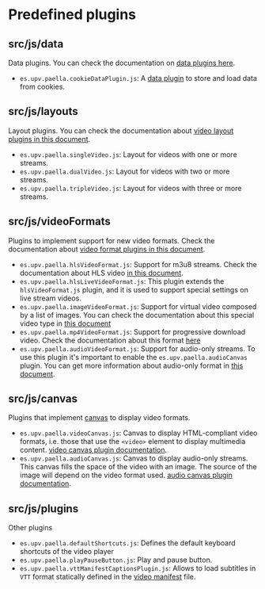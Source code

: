 # Predefined plugins

## src/js/data

Data plugins. You can check the documentation on [data plugins here](data_plugins.md).

- `es.upv.paella.cookieDataPlugin.js`: A [data plugin](data_plugin.md) to store and load data from cookies.

## src/js/layouts

Layout plugins. You can check the documentation about [video layout plugins in this document](video_layout.md).

- `es.upv.paella.singleVideo.js`: Layout for videos with one or more streams.
- `es.upv.paella.dualVideo.js`: Layout for videos with two or more streams.
- `es.upv.paella.tripleVideo.js`: Layout for videos with three or more streams.

## src/js/videoFormats

Plugins to implement support for new video formats. Check the documentation about [video format plugins in this document](video_plugin.md).

- `es.upv.paella.hlsVideoFormat.js`: Support for m3u8 streams. Check the documentation about HLS video [in this document](hls_video_plugin.md).
- `es.upv.paella.hlsLiveVideoFormat.js`: This plugin extends the `hlsVideoFormat.js` plugin, and it is used to support special settings on live stream videos.
- `es.upv.paella.imageVideoFormat.js`: Support for virtual video composed by a list of images. You can check the documentation about this special video type in [this document](image_video_plugin.md)
- `es.upv.paella.mp4VideoFormat.js`: Support for progressive download video. Check the documentation about this format [here](mp4_video_plugin.md) 
- `es.upv.paella.audioVideoFormat.js`: Support for audio-only streams. To use this plugin it's important to enable the `es.upv.paella.audioCanvas` plugin. You can get more information about audio-only format in [this document](audio_video_plugin.md).

## src/js/canvas

Plugins that implement [canvas](canvas_plugin.md) to display video formats.

- `es.upv.paella.videoCanvas.js`: Canvas to display HTML-compliant video formats, i.e. those that use the `<video>` element to display multimedia content. [video canvas plugin documentation](video_canvas_plugin.md).
- `es.upv.paella.audioCanvas.js`: Canvas to display audio-only streams. This canvas fills the space of the video with an image. The source of the image will depend on the video format used. [audio canvas plugin documentation](audio_canvas_plugin.md).

## src/js/plugins

Other plugins

- `es.upv.paella.defaultShortcuts.js`: Defines the default keyboard shortcuts of the video player
- `es.upv.paella.playPauseButton.js`: Play and pause button.
- `es.upv.paella.vttManifestCaptionsPlugin.js`: Allows to load subtitles in `VTT` format statically defined in the [video manifest](video_manifest.md) file.


